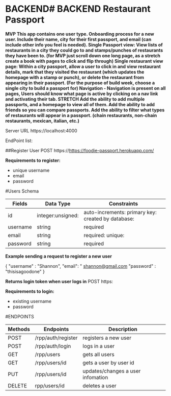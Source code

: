 # BACKEND# BACKEND Restaurant Passport
**MVP
This app contains one user type.
Onboarding process for a new user. Include their name, city for their first passport, and email (can include other info you feel is needed).
Single Passport view: View lists of restaurants in a city they could go to and stamps/punches of restaurants they have been to. (for MVP just scroll down one long page, as a stretch create a book with pages to click and flip through)
Single restaurant view page:  Within a city passport, allow a user to click in and view restaurant details, mark that they visited the restaurant (which updates the homepage with a stamp or punch), or delete the restaurant from appearing in their passport.
(For the purpose of build week, choose a single city to build a passport for)
Navigation - Navigation is present on all pages, Users should know what page is active by clicking on a nav link and activating their tab.
STRETCH
Add the ability to add multiple passports, and a homepage to view all of them. Add the ability to add friends so you can compare passports. Add the ability to filter what types of restaurants will appear in a passport. (chain restaurants, non-chain restaurants, mexican, italian, etc.)**





Server URL
https://localhost:4000

EndPoint list:

##Register User
POST https://https://foodie-passport.herokuapp.com/

**Requirements to register:**
- unique username
- email
- password

#Users Schema

| Fields     	| Data Type        	| Constraints                                         	|
|------------	|------------------	|-----------------------------------------------------	|
| id         	| integer:unsigned: |  auto-increments: primary key: created by database: 	|
| username 	    | string           	| required                                            	|                                           	|
| email      	| string           	| required: unique:                                    	|
| password   	| string           	| required                                            	|

**Example sending a request to register a new user**

{   "username" : "Shannon",
    "email": " shannon@gmail.com
    "password" : "thisisagoodone"
}

**Returns login token when user logs in**
POST https:

**Requirements to login:**
- existing username
- password


#ENDPOINTS

| Methods 	| Endpoints                         | Description                                      	|
|---------	|----------------------------------	|--------------------------------------------------	|
| POST    	| /rpp/auth/register               	| registers a new user                             	|
| POST    	| /rpp/auth/login                  	| logs in a user                                   	|
| GET     	| /rpp/users                       	| gets all users                                	|
| GET     	| /rpp/users/id                    	| gets a user by user id                        	|
| PUT     	| /rpp/users/id                    	| updates/changes a user infomation                 |
| DELETE  	| rpp/users/id                     	| deletes a user                                   	|
